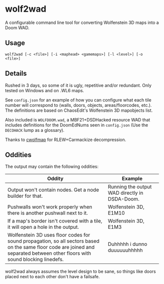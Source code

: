 # wolf2wad

A configurable command line tool for converting Wolfenstein 3D maps into a Doom
WAD.

## Usage

```
wolf2wad [-c <file>] [-i <maphead> <gamemaps>] [-l <level>] [-o <file>]
```

## Details

Rushed in 3 days, so some of it is ugly, repetitive and/or redundant. Only
tested on Windows and on .WL6 maps.

See `config.json` for an example of how you can configure what each tile number
will correspond to (walls, doors, objects, areas/floorcodes, etc.). The
definitions are based on ChaosEdit's Wolfenstein 3D mapobjects list.

Also included is `WOLFDOOM.wad`, a MBF21+DSDHacked resource WAD that includes
definitions for the DoomEdNums seen in `config.json` (Use the `DECOHACK` lump
as a glossary).

Thanks to [cwolfmap](https://github.com/cxong/cwolfmap) for RLEW+Carmackize
decompression.

## Oddities

The output may contain the following oddities:

| Oddity                                                                                                                                                                         | Example                                       |
| ------------------------------------------------------------------------------------------------------------------------------------------------------------------------------ | --------------------------------------------- |
| Output won't contain nodes. Get a node builder for that.                                                                                                                       | Running the output WAD directly in DSDA-Doom. |
| Pushwalls won't work properly when there is another pushwall next to it.                                                                                                       | Wolfenstein 3D, E1M10                         |
| If a map's border isn't covered with a tile, it will open a hole in the output.                                                                                                | Wolfenstein 3D, E1M3                          |
| Wolfenstein 3D uses floor codes for sound propagation, so all sectors based on the same floor code are joined and separated between other floors with sound blocking linedefs. | Duhhhhh i dunno duuuuuuhhhhh                  |

wolf2wad always assumes the level design to be sane, so things like doors
placed next to each other don't have a failsafe.
